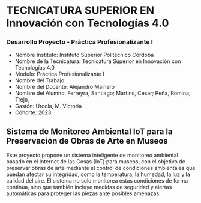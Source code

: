 # TECNICATURA SUPERIOR EN  Innovación con Tecnologías 4.0

### Desarrollo Proyecto - Práctica Profesionalizante I

 
 * Nombre Instituto: Instituto Superior Politécnico Córdoba
 * Nombre de la Tecnicatura: Tecnicatura Superior en Innovación con Tecnologías 4.0
 * Módulo: Práctica Profesionalizante I
 * Nombre del Trabajo:
 * Nombre del Docente: Alejandro Mainero
 * Nombre del Alumno: Ferreyra, Santiago; Martins, César; Peña, Romina; Trejo,
 * Gastón: Urcola, M. Victoria
 * Cohorte: 2023


## Sistema de Monitoreo Ambiental IoT para la Preservación de Obras de Arte en Museos

Este proyecto propone un sistema inteligente de monitoreo ambiental basado en el Internet de las Cosas (IoT) para museos, con el objetivo de preservar obras de arte mediante el control de condiciones ambientales que puedan afectar su integridad, como la temperatura, la humedad, la luz y la calidad del aire. El sistema no solo monitorea estas condiciones de forma continua, sino que también incluye medidas de seguridad y alertas automáticas para proteger las piezas ante posibles amenazas.
